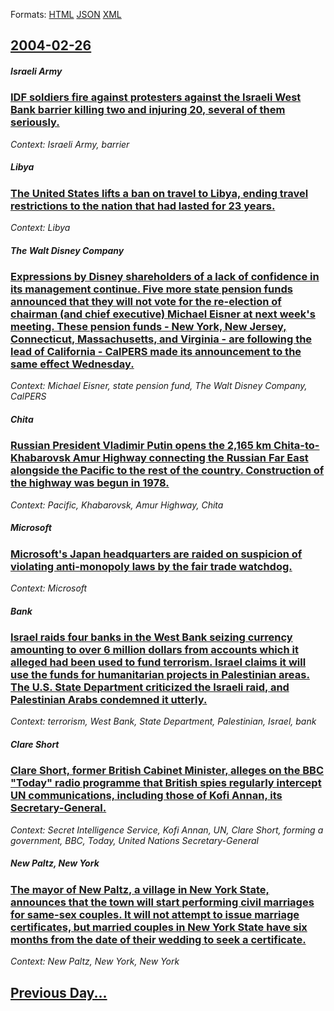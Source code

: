 
Formats: [HTML](2004/02/26/index.html)  [JSON](2004/02/26/index.json)  [XML](2004/02/26/index.xml)  

## [2004-02-26](/news/2004/02/26/index.md)

##### Israeli Army
### [ IDF soldiers fire against protesters against the Israeli West Bank barrier killing two and injuring 20, several of them seriously. ](/news/2004/02/26/idf-soldiers-fire-against-protesters-against-the-israeli-west-bank-barrier-killing-two-and-injuring-20-several-of-them-seriously.md)
_Context: Israeli Army, barrier_

##### Libya
### [ The United States lifts a ban on travel to Libya, ending travel restrictions to the nation that had lasted for 23 years. ](/news/2004/02/26/the-united-states-lifts-a-ban-on-travel-to-libya-ending-travel-restrictions-to-the-nation-that-had-lasted-for-23-years.md)
_Context: Libya_

##### The Walt Disney Company
### [ Expressions by Disney shareholders of a lack of confidence in its management continue. Five more state pension funds announced that they will not vote for the re-election of chairman (and chief executive) Michael Eisner at next week's meeting. These pension funds&nbsp;- New York, New Jersey, Connecticut, Massachusetts, and Virginia&nbsp;- are following the lead of California&nbsp;- CalPERS made its announcement to the same effect Wednesday. ](/news/2004/02/26/expressions-by-disney-shareholders-of-a-lack-of-confidence-in-its-management-continue-five-more-state-pension-funds-announced-that-they-wi.md)
_Context: Michael Eisner, state pension fund, The Walt Disney Company, CalPERS_

##### Chita
### [ Russian President Vladimir Putin opens the 2,165 km Chita-to-Khabarovsk Amur Highway connecting the Russian Far East alongside the Pacific to the rest of the country. Construction of the highway was begun in 1978. ](/news/2004/02/26/russian-president-vladimir-putin-opens-the-2-165-km-chita-to-khabarovsk-amur-highway-connecting-the-russian-far-east-alongside-the-pacific.md)
_Context: Pacific, Khabarovsk, Amur Highway, Chita_

##### Microsoft
### [ Microsoft's Japan headquarters are raided on suspicion of violating anti-monopoly laws by the fair trade watchdog. ](/news/2004/02/26/microsoft-s-japan-headquarters-are-raided-on-suspicion-of-violating-anti-monopoly-laws-by-the-fair-trade-watchdog.md)
_Context: Microsoft_

##### Bank
### [ Israel raids four banks in the West Bank seizing currency amounting to over 6 million dollars from accounts which it alleged had been used to fund terrorism. Israel claims it will use the funds for humanitarian projects in Palestinian areas. The U.S. State Department criticized the Israeli raid, and Palestinian Arabs condemned it utterly. ](/news/2004/02/26/israel-raids-four-banks-in-the-west-bank-seizing-currency-amounting-to-over-6-million-dollars-from-accounts-which-it-alleged-had-been-used.md)
_Context: terrorism, West Bank, State Department, Palestinian, Israel, bank_

##### Clare Short
### [ Clare Short, former British Cabinet Minister, alleges on the BBC "Today" radio programme that British spies regularly intercept UN communications, including those of Kofi Annan, its Secretary-General. ](/news/2004/02/26/clare-short-former-british-cabinet-minister-alleges-on-the-bbc-today-radio-programme-that-british-spies-regularly-intercept-un-communic.md)
_Context: Secret Intelligence Service, Kofi Annan, UN, Clare Short, forming a government, BBC, Today, United Nations Secretary-General_

##### New Paltz, New York
### [ The mayor of New Paltz, a village in New York State, announces that the town will start performing civil marriages for same-sex couples. It will not attempt to issue marriage certificates, but married couples in New York State have six months from the date of their wedding to seek a certificate. ](/news/2004/02/26/the-mayor-of-new-paltz-a-village-in-new-york-state-announces-that-the-town-will-start-performing-civil-marriages-for-same-sex-couples-it.md)
_Context: New Paltz, New York, New York_

## [Previous Day...](/news/2004/02/25/index.md)

